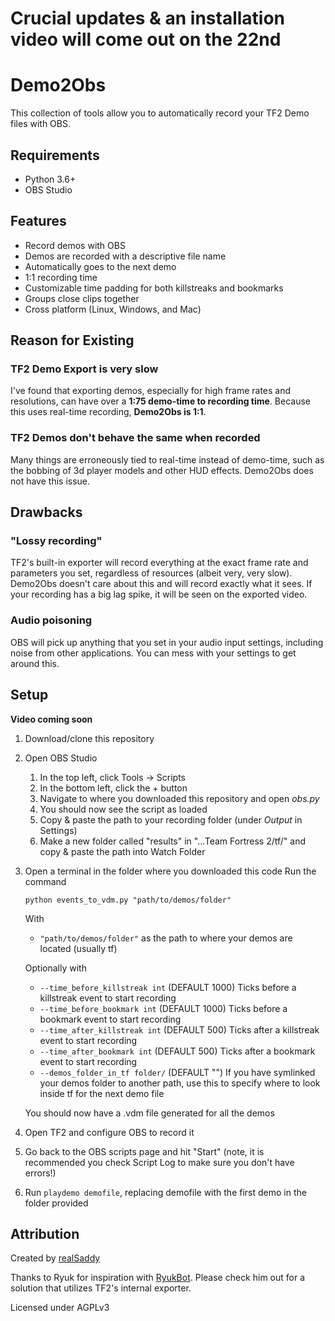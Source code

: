 # Crucial updates & an installation video will come out on the 22nd
# Demo2Obs
This collection of tools allow you to automatically record your TF2 Demo files with OBS.

## Requirements
* Python 3.6+
* OBS Studio

## Features
* Record demos with OBS
* Demos are recorded with a descriptive file name
* Automatically goes to the next demo
* 1:1 recording time
* Customizable time padding for both killstreaks and bookmarks
* Groups close clips together
* Cross platform (Linux, Windows, and Mac)

## Reason for Existing
### TF2 Demo Export is very slow
I've found that exporting demos, especially for high frame rates and resolutions, can have over a **1:75 demo-time to recording time**. Because this uses real-time recording, **Demo2Obs is 1:1**.
### TF2 Demos don't behave the same when recorded
Many things are erroneously tied to real-time instead of demo-time, such as the bobbing of 3d player models and other HUD effects. Demo2Obs does not have this issue.

## Drawbacks
### "Lossy recording"
TF2's built-in exporter will record everything at the exact frame rate and parameters you set, regardless of resources (albeit very, very slow). Demo2Obs doesn't care about this and will record exactly what it sees. If your recording has a big lag spike, it will be seen on the exported video.
### Audio poisoning
OBS will pick up anything that you set in your audio input settings, including noise from other applications. You can mess with your settings to get around this.

## Setup
**Video coming soon**
1. Download/clone this repository
2. Open OBS Studio
    1. In the top left, click Tools -> Scripts
    2. In the bottom left, click the + button
    3. Navigate to where you downloaded this repository and open *obs.py*
    4. You should now see the script as loaded
    5. Copy & paste the path to your recording folder (under *Output* in Settings)
    6. Make a new folder called "results" in "...Team Fortress 2/tf/" and copy & paste the path into Watch Folder
3. Open a terminal in the folder where you downloaded this code
    Run the command
    ```
    python events_to_vdm.py "path/to/demos/folder"
    ```
    With
    * `"path/to/demos/folder"` as the path to where your demos are located (usually tf)
    
    Optionally with
    * `--time_before_killstreak int` (DEFAULT 1000) Ticks before a killstreak event to start recording
    * `--time_before_bookmark int` (DEFAULT 1000) Ticks before a bookmark event to start recording
    * `--time_after_killstreak int` (DEFAULT 500) Ticks after a killstreak event to start recording
    * `--time_after_bookmark int` (DEFAULT 500) Ticks after a bookmark event to start recording
    * `--demos_folder_in_tf folder/` (DEFAULT "") If you have symlinked your demos folder to another path, use this to specify where to look inside tf for the next demo file
    
    You should now have a .vdm file generated for all the demos
4. Open TF2 and configure OBS to record it
5. Go back to the OBS scripts page  and hit "Start" (note, it is recommended you check Script Log to make sure you don't have errors!)
6. Run `playdemo demofile`, replacing demofile with the first demo in the folder provided

## Attribution
Created by [realSaddy](https://saddy.dev)

Thanks to Ryuk for inspiration with [RyukBot](https://www.youtube.com/watch?v=oy023_giJdQ). Please check him out for a solution that utilizes TF2's internal exporter.

Licensed under AGPLv3
